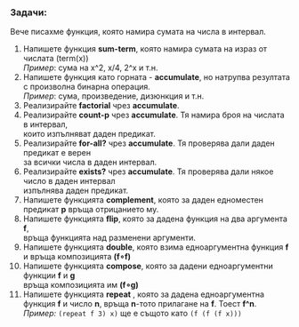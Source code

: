 ### Задачи:
Вече писахме функция, която намира сумата на числа в интервал.

1. Напишете функция **sum-term**, която намира сумата на израз от числата (term(x))  
*Пример*: сума на x^2, x/4, 2^x и т.н.
1. Напишете функция като горната - **accumulate**, но натрупва резултата с произволна бинарна операция.  
*Пример*: сума, произведение, дизюнкция и т.н.
1. Реализирайте **factorial** чрез **accumulate**.
1. Реализирайте **count-p** чрез **accumulate**. Тя намира броя на числата в интервал,  
които изпълняват даден предикат.
1. Реализирайте **for-all?** чрез **accumulate**. Тя проверява дали даден предикат е верен  
за всички числа в даден интервал.
1. Реализирайте **exists?** чрез **accumulate**. Тя проверява дали някое число в даден интервал  
изпълнява даден предикат.
1. Напишете функцията **complement**, която за даден едноместен предикат **p** връща отрицанието му.
1. Напишете функцията **flip**, която за дадена функция на два аргумента **f**,  
връща функцията над разменени аргументи.
1. Напишете функцията **double**, която взима едноаргументна функция **f** и връща композицията **(f∘f)**
1. Напишете функцията **compose**, която за дадени едноаргументни функции **f** и **g**  
връща композицията им **(f∘g)**
1. Напишете функцията **repeat** , която за дадена едноаргументна функция **f** и число **n**, връща
**n**-тото прилагане на **f**. Тоест **f^n**.  
*Пример:* `(repeat f 3) x)` ще е същото като `(f (f (f x)))`
